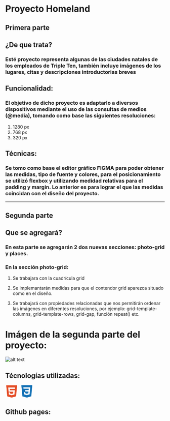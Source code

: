 # Proyecto Homeland

## Primera parte

## ¿De que trata?

### Esté proyecto representa algunas de las ciudades natales de los empleados de Triple Ten, también incluye imágenes de los lugares, citas y descripciones introductorias breves

## Funcionalidad:

### El objetivo de dicho proyecto es adaptarlo a diversos dispositivos mediante el uso de las consultas de medios (@media), tomando como base las siguientes resoluciones:

1. 1280 px
2. 768 px
3. 320 px

## Técnicas:

### Se tomo como base el editor gráfico FIGMA para poder obtener las medidas, tipo de fuente y colores, para el posicionamiento se utilizó flexbox y utilizando medidad relativas para el padding y margin. Lo anterior es para lograr el que las medidas coincidan con el diseño del proyecto.

---

## Segunda parte

## Que se agregará?

### En esta parte se agregarán 2 dos nuevas secciones: photo-grid y places.

### En la sección photo-grid:

1. Se trabajara con la cuadrícula grid

2. Se implemantarán medidas para que el contendor grid aparezca situado como en el diseño.

3. Se trabajará con propiedades relacionadas que nos permitirán ordenar las imágenes en diferentes resoluciones, por ejemplo: grid-template-columns, grid-template-rows, grid-gap, función repeat() etc.

# Imágen de la segunda parte del proyecto:

![alt text](<Captura de pantalla 2024-05-14 173939.png>)

## Técnologías utilizadas:

<img src="https://github.com/devicons/devicon/blob/master/icons/html5/html5-plain.svg" title="HTML5" alt="HTML" width="40" height="40"/>&nbsp;
<img src="https://github.com/devicons/devicon/blob/master/icons/css3/css3-plain.svg" title="HTML5" alt="HTML" width="40" height="40"/>&nbsp;

## Github pages:
